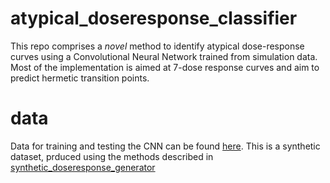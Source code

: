 # atypical_doseresponse_classifier
This repo comprises a *novel* method to identify atypical dose-response curves using a Convolutional Neural Network trained from simulation data. Most of the implementation is aimed at 7-dose response curves and aim to predict hermetic transition points.

# data
Data for training and testing the CNN can be found [here](https://drive.google.com/drive/folders/1bF-OeHiamdALTz2jKnEzqkbnq_rBEBxl?usp=sharing).
    This is a synthetic dataset, prduced using the methods described in [synthetic_doseresponse_generator](https://github.com/nathanieljevans/synthetic_doseresponse_generator)